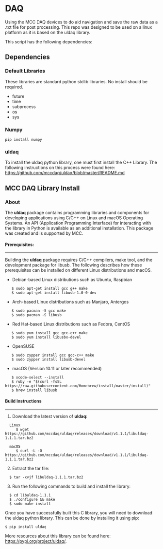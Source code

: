 # DAQ
Using the MCC DAQ devices to do aid navigation and save the raw data as a .txt file for post processing. This repo was designed to be used on a linux platform as it is based on the uldaq library.

This script has the following dependencies:

## Dependencies
### Default Libraries
These libraries are standard python stdlib libraries. No install should be required.
- future
- time
- subprocess
- os
- sys

### Numpy
```
pip install numpy
```

### uldaq
To install the uldaq python library, one must first install the C++ Library. The following instructions on this process were found here: https://github.com/mccdaq/uldaq/blob/master/README.md

## MCC DAQ Library Install
### About
The **uldaq** package contains programming libraries and components for developing applications using C/C++ on Linux and macOS Operating Systems. An API (Application Programming Interface) for interacting with the library in Python is available as an additional installation. This package was created and is supported by MCC. 

#### Prerequisites:
---------------
Building the **uldaq** package requires C/C++ compilers, make tool, and the development package for libusb. The following describes how these prerequisites can be installed on different Linux distributions and macOS.
  
  - Debian-based Linux distributions such as Ubuntu, Raspbian
  
  ```
     $ sudo apt-get install gcc g++ make
     $ sudo apt-get install libusb-1.0-0-dev
  ```
  - Arch-based Linux distributions such as Manjaro, Antergos
  
  ```
     $ sudo pacman -S gcc make
     $ sudo pacman -S libusb
  ```
  - Red Hat-based Linux distributions such as Fedora, CentOS
  
  ```
     $ sudo yum install gcc gcc-c++ make
     $ sudo yum install libusbx-devel
  ``` 
  - OpenSUSE 
  
  ```
     $ sudo zypper install gcc gcc-c++ make
     $ sudo zypper install libusb-devel
  ```
  - macOS (Version 10.11 or later recommended)
  
  ```
     $ xcode-select --install
     $ ruby -e "$(curl -fsSL https://raw.githubusercontent.com/Homebrew/install/master/install)"
     $ brew install libusb
  ```

#### Build Instructions
---------------------

1. Download the latest version of **uldaq**:

```
  Linux
     $ wget https://github.com/mccdaq/uldaq/releases/download/v1.1.1/libuldaq-1.1.1.tar.bz2

  macOS
     $ curl -L -O https://github.com/mccdaq/uldaq/releases/download/v1.1.1/libuldaq-1.1.1.tar.bz2
``` 
2. Extract the tar file:
 
```
  $ tar -xvjf libuldaq-1.1.1.tar.bz2
```
  
3. Run the following commands to build and install the library:

```
  $ cd libuldaq-1.1.1
  $ ./configure && make
  $ sudo make install
```

Once you have successfully built this C library, you will need to download the uldaq python library. This can be done by installing it using pip:
```
$ pip install uldaq
```

More resources about this library can be found here: https://pypi.org/project/uldaq/.
